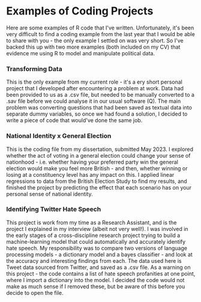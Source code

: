 # Examples of Coding Projects

Here are some examples of R code that I've written. Unfortunately, it's been very difficult to find a coding example from the last year that I would be able to share with you - the only example I settled on was very short. So I've backed this up with two more examples (both included on my CV) that evidence me using R to model and manipulate political data.

### Transforming Data ###
This is the only example from my current role - it's a ery short personal project that I developed after encountering a problem at work. Data had been provided to us as a .csv file, but needed to be manually converted to a .sav file before we could analyse it in our usual software (Q). The main problem was converting questions that had been saved as textual data into separate dummy variables, so once we had found a solution, I decided to write a piece of code that would've done the same job.


### National Identity x General Election ###
This is the coding file from my dissertation, submitted May 2023. I explored whether the act of voting in a general election could change your sense of nationhood - i.e. whether having your preferred party win the general election would make you feel more British - and then, whether winning or losing at a constituency level has any impact on this. I applied linear regressions to data from the British Election Study to find my results, and finished the project by predicting the effect that each scenario has on your personal sense of national identity.


### Identifying Twitter Hate Speech ###
This project is work from my time as a Research Assistant, and is the project I explained in my interview (albeit not very well!). I was involved in the early stages of a cross-discipline research project trying to build a machine-learning model that could automatically and accurately identify hate speech. My responsibility was to compare two versions of language processing models - a dictionary model and a bayes classifier - and look at the accuracy and interesting findings from each. The data used here is Tweet data sourced from Twitter, and saved as a .csv file. As a warning on this project - the code contains a list of hate speech profanities at one point, where I import a dictionary into the model. I decided the code would not make as much sense if I removed these, but be aware of this before you decide to open the file.
